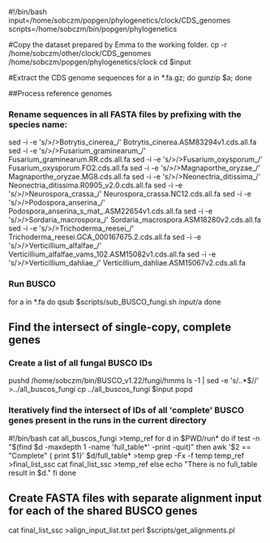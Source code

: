 #!/bin/bash
input=/home/sobczm/popgen/phylogenetics/clock/CDS_genomes
scripts=/home/sobczm/bin/popgen/phylogenetics

#Copy the dataset prepared by Emma to the working folder.
cp -r /home/sobczm/other/clock/CDS_genomes /home/sobczm/popgen/phylogenetics/clock
cd $input

#Extract the CDS genome sequences
for a in *.fa.gz; do gunzip $a; done

##Process reference genomes
### Rename sequences in all FASTA files by prefixing with the species name:
sed -i -e 's/>/>Botrytis_cinerea_/' Botrytis_cinerea.ASM83294v1.cds.all.fa
sed -i -e 's/>/>Fusarium_graminearum_/' Fusarium_graminearum.RR.cds.all.fa
sed -i -e 's/>/>Fusarium_oxysporum_/' Fusarium_oxysporum.FO2.cds.all.fa
sed -i -e 's/>/>Magnaporthe_oryzae_/' Magnaporthe_oryzae.MG8.cds.all.fa
sed -i -e 's/>/>Neonectria_ditissima_/' Neonectria_ditissima.R0905_v2.0.cds.all.fa
sed -i -e 's/>/>Neurospora_crassa_/' Neurospora_crassa.NC12.cds.all.fa
sed -i -e 's/>/>Podospora_anserina_/' Podospora_anserina_s_mat_.ASM22654v1.cds.all.fa
sed -i -e 's/>/>Sordaria_macrospora_/' Sordaria_macrospora.ASM18280v2.cds.all.fa
sed -i -e 's/>/>Trichoderma_reesei_/' Trichoderma_reesei.GCA_000167675.2.cds.all.fa
sed -i -e 's/>/>Verticillium_alfalfae_/' Verticillium_alfalfae_vams_102.ASM15082v1.cds.all.fa
sed -i -e 's/>/>Verticillium_dahliae_/' Verticillium_dahliae.ASM15067v2.cds.all.fa

### Run BUSCO
for a in *.fa
do
qsub $scripts/sub_BUSCO_fungi.sh $input/$a
done

## Find the intersect of single-copy, complete genes
### Create a list of all fungal BUSCO IDs

pushd /home/sobczm/bin/BUSCO_v1.22/fungi/hmms
ls -1 | sed -e 's/\..*$//' >../all_buscos_fungi
cp ../all_buscos_fungi $input
popd

### Iteratively find the intersect of IDs of all 'complete' BUSCO genes present in the runs in the current directory

#!/bin/bash
cat all_buscos_fungi >temp_ref
for d in $PWD/run*
do
    if test -n "$(find $d -maxdepth 1 -name 'full_table*' -print -quit)"
    then
        awk '$2 == "Complete" { print $1}' $d/full_table* >temp
        grep -Fx -f temp temp_ref >final_list_ssc
        cat final_list_ssc >temp_ref
    else
        echo "There is no full_table result in $d."
    fi
done

## Create FASTA files with separate alignment input for each of the shared BUSCO genes
cat final_list_ssc >align_input_list.txt
perl $scripts/get_alignments.pl
